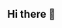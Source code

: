 ## Hi there 👋

<!--
**salehapatel/salehapatel** is a ✨ _special_ ✨ repository because its `README.md` (this file) appears on your GitHub profile.

Here are some ideas to get you started:

- 🎓 Rising Junior at UT Austin, studying Computer Science
- 🔍 Interests: Cybersecurity & Consulting
- 💻 Interning with Verizon through Break Through Tech
- I'm focused on building strong technical skills through hands-on projects and real-world experience. I enjoy working with tools that solve practical problems and am currently looking for opportunities to learn more through internships.
- 😄 Languages: Java, Python
- How to reach me:
-  📫 salehapatel2@utexas.edu
- 🔗 LinkedIn: https://www.linkedin.com/in/salehapatell/
